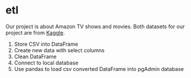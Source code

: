 # etl

Our project is about Amazon TV shows and movies. Both datasets for our project are from [Kaggle](https://www.kaggle.com/datasets/victorsoeiro/amazon-prime-tv-shows-and-movies). 


1. Store CSV into DataFrame
2. Create new data with select columns
3. Clean DataFrame
4. Connect to local database
5. Use pandas to load csv converted DataFrame into pgAdmin database


